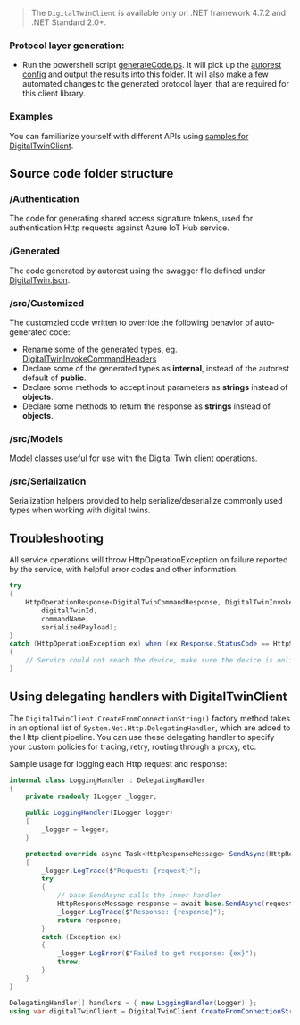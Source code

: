   > The `DigitalTwinClient` is available only on .NET framework 4.7.2 and .NET Standard 2.0+.

### Protocol layer generation:

- Run the powershell script [generateCode.ps](./generateCode.ps1). It will pick up the [autorest config](./autorest.md) and output the results into this folder. It will also make a few automated changes to the generated protocol layer, that are required for this client library.

### Examples

You can familiarize yourself with different APIs using [samples for DigitalTwinClient](https://github.com/Azure-Samples/azure-iot-samples-csharp/tree/main/iot-hub/Samples/service/DigitalTwinClientSamples).

## Source code folder structure

### /Authentication

The code for generating shared access signature tokens, used for authentication Http requests against Azure IoT Hub service.

### /Generated

The code generated by autorest using the swagger file defined under [DigitalTwin.json](./DigitalTwin.json).

### /src/Customized

The customzied code written to override the following behavior of auto-generated code:

- Rename some of the generated types, eg. [DigitalTwinInvokeCommandHeaders](./Customized/DigitalTwinInvokeCommandHeaders.cs)
- Declare some of the generated types as **internal**, instead of the autorest default of **public**.
- Declare some methods to accept input parameters as **strings** instead of **objects**.
- Declare some methods to return the response as **strings** instead of **objects**.

### /src/Models

Model classes useful for use with the Digital Twin client operations.

### /src/Serialization

Serialization helpers provided to help serialize/deserialize commonly used types when working with digital twins.

## Troubleshooting

All service operations will throw HttpOperationException on failure reported by the service, with helpful error codes and other information.

```csharp
try
{
    HttpOperationResponse<DigitalTwinCommandResponse, DigitalTwinInvokeCommandHeaders> invokeCommandResponse = await digitalTwinClient.InvokeCommandAsync(
        digitalTwinId,
        commandName,
        serializedPayload);
}
catch (HttpOperationException ex) when (ex.Response.StatusCode == HttpStatusCode.NotFound)
{
    // Service could not reach the device, make sure the device is online.
}
```

## Using delegating handlers with DigitalTwinClient

The `DigitalTwinClient.CreateFromConnectionString()` factory method takes in an optional list of `System.Net.Http.DelegatingHandler`, which are added to the Http client pipeline. You can use these delegating handler to specify your custom policies for tracing, retry, routing through a proxy, etc.

Sample usage for logging each Http request and response:

```csharp
internal class LoggingHandler : DelegatingHandler
{
    private readonly ILogger _logger;

    public LoggingHandler(ILogger logger)
    {
        _logger = logger;
    }

    protected override async Task<HttpResponseMessage> SendAsync(HttpRequestMessage request, CancellationToken cancellationToken)
    {
        _logger.LogTrace($"Request: {request}");
        try
        {
            // base.SendAsync calls the inner handler
            HttpResponseMessage response = await base.SendAsync(request, cancellationToken);
            _logger.LogTrace($"Response: {response}");
            return response;
        }
        catch (Exception ex)
        {
            _logger.LogError($"Failed to get response: {ex}");
            throw;
        }
    }
}

DelegatingHandler[] handlers = { new LoggingHandler(Logger) };
using var digitalTwinClient = DigitalTwinClient.CreateFromConnectionString(connectionString, handlers);
```